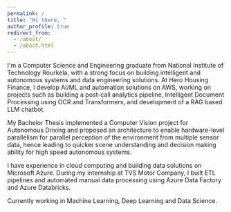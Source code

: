 ```yaml
---
permalink: /
title: "Hi there, "
author_profile: true
redirect_from: 
  - /about/
  - /about.html
---
```


I'm a Computer Science and Engineering graduate from National Institute of Technology Rourkela, with a strong focus on building intelligent and autonomous systems and data engineering solutions. At Hero Housing Finance, I develop AI/ML and automation solutions on AWS, working on projects such as building a post-call analytics pipeline, Intelligent Document Processing using OCR and Transformers, and development of a RAG based LLM chatbot. 

My Bachelor Thesis implemented a Computer Vision project for Autonomous Driving and proposed an architecture to enable hardware-level parallelism for parallel perception of the environment from multiple sensor data, hence leading to quicker scene understanding and decision making ability for high speed autonomous systems. 

I have experience in cloud computing and building data solutions on Microsoft Azure. During my internship at TVS Motor Company, I built ETL pipelines and automated manual data processing using Azure Data Factory and Azure Databricks. 

Currently working in Machine Learning, Deep Learning and Data Science.
